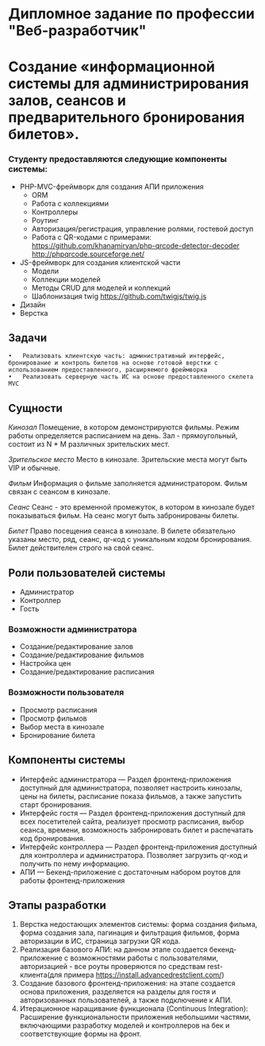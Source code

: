 # Дипломное задание по профессии "Веб-разработчик"

# Создание «информационной системы для администрирования залов, сеансов и предварительного бронирования билетов».

### Студенту предоставляются следующие компоненты системы:
* PHP-MVC-фреймворк для создания АПИ приложения
    * ORM
    * Работа с коллекциями
    * Контроллеры
    * Роутинг
    * Авторизация/регистрация, управление ролями, гостевой доступ
    * Работа с QR-кодами с примерами:
                https://github.com/khanamiryan/php-qrcode-detector-decoder
		http://phpqrcode.sourceforge.net/
* JS-фреймворк для создания клиентской части
    * Модели
    * Коллекции моделей
    * Методы CRUD для моделей и коллекций
    * Шаблонизация twig https://github.com/twigjs/twig.js
* Дизайн
* Верстка

## Задачи
	•	Реализовать клиентскую часть: административный интерфейс, бронирование и контроль билетов на основе готовой верстки с использованием предоставленного, расширяемого фреймворка
	•	Реализовать серверную часть ИС на основе предоставленного скелета MVC

## Сущности
*Кинозал*
Помещение, в котором демонстрируются фильмы. Режим работы определяется расписанием на день. Зал - прямоугольный, состоит из N * M различных зрительских мест.

*Зрительское место*
Место в кинозале. Зрительские места могут быть VIP и обычные. 

*Фильм*
Информация о фильме заполняется администратором. Фильм связан с сеансом в кинозале.

*Сеанс*
Сеанс - это временной промежуток, в котором в кинозале будет показываться фильм. На сеанс могут быть забронированы билеты.

*Билет*
Право посещения сеанса в кинозале. В билете обязательно указаны место, ряд, сеанс, qr-код c уникальным кодом бронирования. Билет действителен строго на свой сеанс.

## Роли пользователей системы
* Администратор
* Контроллер
* Гость

### Возможности администратора
* Создание/редактирование залов
* Создание/редактирование фильмов
* Настройка цен
* Создание/редактирование расписания

### Возможности пользователя
* Просмотр расписания
* Просмотр фильмов
* Выбор места в кинозале
* Бронирование билета

## Компоненты системы
* Интерфейс администратора — Раздел фронтенд-приложения доступный для администратора, позволяет настроить кинозалы, цены на билеты, расписание показа фильмов, а также запустить старт бронирования.
* Интерфейс гостя — Раздел фронтенд-приложения доступный для всех посетителей сайта, реализует просмотр расписания, выбор сеанса, времени,  возможность забронировать билет и распечатать код бронирования.
* Интерфейс контроллера — Раздел фронтенд-приложения доступный для контроллера и администратора. Позволяет загрузить qr-код и получить по нему информацию.
* АПИ — Бекенд-приложение с достаточным набором роутов для работы фронтенд-приложения


## Этапы разработки
1. Верстка недостающих элементов системы: форма создания фильма, форма создания зала, пагинация и фильтрация фильмов, форма авторизации в ИС, страница загрузки QR кода.
2. Реализация  базового АПИ: на данном этапе создается бекенд-приложение с возможностями работы с пользователями, авторизацией -  все роуты проверяются по средствам rest-клиента(для примера https://install.advancedrestclient.com/)
3. Создание базового фронтенд-приложения: на этапе создается основа приложения, разделяется на разделы для гостя и авторизованных пользователей, а также подключение к АПИ.
4. Итерационное наращивание функционала (Continuous Integration): Расширение функциональности приложения небольшими частями, включающими разработку моделей и контроллеров на бек и соответствующие формы на фронт.
